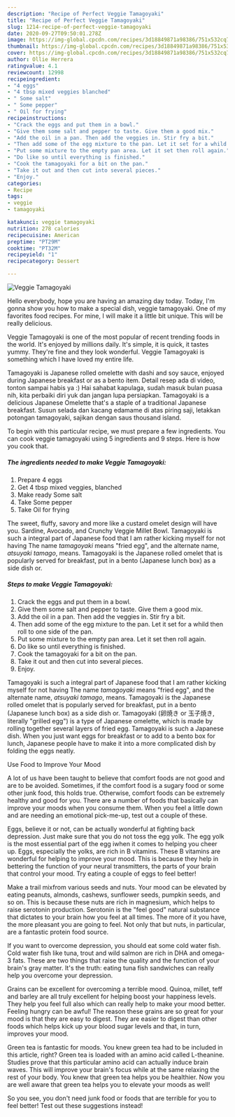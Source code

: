 ```yaml
---
description: "Recipe of Perfect Veggie Tamagoyaki"
title: "Recipe of Perfect Veggie Tamagoyaki"
slug: 1214-recipe-of-perfect-veggie-tamagoyaki
date: 2020-09-27T09:50:01.278Z
image: https://img-global.cpcdn.com/recipes/3d18849871a98386/751x532cq70/veggie-tamagoyaki-recipe-main-photo.jpg
thumbnail: https://img-global.cpcdn.com/recipes/3d18849871a98386/751x532cq70/veggie-tamagoyaki-recipe-main-photo.jpg
cover: https://img-global.cpcdn.com/recipes/3d18849871a98386/751x532cq70/veggie-tamagoyaki-recipe-main-photo.jpg
author: Ollie Herrera
ratingvalue: 4.1
reviewcount: 12998
recipeingredient:
- "4 eggs"
- "4 tbsp mixed veggies blanched"
- " Some salt"
- " Some pepper"
- " Oil for frying"
recipeinstructions:
- "Crack the eggs and put them in a bowl."
- "Give them some salt and pepper to taste. Give them a good mix."
- "Add the oil in a pan. Then add the veggies in. Stir fry a bit."
- "Then add some of the egg mixture to the pan. Let it set for a whild then roll to one side of the pan."
- "Put some mixture to the empty pan area. Let it set then roll again."
- "Do like so until everything is finished."
- "Cook the tamagoyaki for a bit on the pan."
- "Take it out and then cut into several pieces."
- "Enjoy."
categories:
- Recipe
tags:
- veggie
- tamagoyaki

katakunci: veggie tamagoyaki 
nutrition: 278 calories
recipecuisine: American
preptime: "PT29M"
cooktime: "PT32M"
recipeyield: "1"
recipecategory: Dessert

---
```



![Veggie Tamagoyaki](https://img-global.cpcdn.com/recipes/3d18849871a98386/751x532cq70/veggie-tamagoyaki-recipe-main-photo.jpg)

Hello everybody, hope you are having an amazing day today. Today, I'm gonna show you how to make a special dish, veggie tamagoyaki. One of my favorites food recipes. For mine, I will make it a little bit unique. This will be really delicious.

Veggie Tamagoyaki is one of the most popular of recent trending foods in the world. It's enjoyed by millions daily. It's simple, it is quick, it tastes yummy. They're fine and they look wonderful. Veggie Tamagoyaki is something which I have loved my entire life.

Tamagoyaki is Japanese rolled omelette with dashi and soy sauce, enjoyed during Japanese breakfast or as a bento item. Detail resep ada di video, tonton sampai habis ya :) Hai sahabat kapulaga, sudah masuk bulan puasa nih, kita perbaiki diri yuk dan jangan lupa persiapkan. Tamagoyaki is a delicious Japanese Omelette that&#39;s a staple of a traditional Japanese breakfast. Susun selada dan kacang edamame di atas piring saji, letakkan potongan tamagoyaki, sajikan dengan saus thousand island.


To begin with this particular recipe, we must prepare a few ingredients. You can cook veggie tamagoyaki using 5 ingredients and 9 steps. Here is how you cook that.

<!--inarticleads1-->

##### The ingredients needed to make Veggie Tamagoyaki:

1. Prepare 4 eggs
1. Get 4 tbsp mixed veggies, blanched
1. Make ready  Some salt
1. Take  Some pepper
1. Take  Oil for frying


The sweet, fluffy, savory and more like a custard omelet design will have you. Sardine, Avocado, and Crunchy Veggie Millet Bowl. Tamagoyaki is such a integral part of Japanese food that I am rather kicking myself for not having The name _tamagoyaki_ means &#34;fried egg&#34;, and the alternate name, _atsuyaki tamago_, means. Tamagoyaki is the Japanese rolled omelet that is popularly served for breakfast, put in a bento (Japanese lunch box) as a side dish or. 

<!--inarticleads2-->

##### Steps to make Veggie Tamagoyaki:

1. Crack the eggs and put them in a bowl.
1. Give them some salt and pepper to taste. Give them a good mix.
1. Add the oil in a pan. Then add the veggies in. Stir fry a bit.
1. Then add some of the egg mixture to the pan. Let it set for a whild then roll to one side of the pan.
1. Put some mixture to the empty pan area. Let it set then roll again.
1. Do like so until everything is finished.
1. Cook the tamagoyaki for a bit on the pan.
1. Take it out and then cut into several pieces.
1. Enjoy.


Tamagoyaki is such a integral part of Japanese food that I am rather kicking myself for not having The name _tamagoyaki_ means &#34;fried egg&#34;, and the alternate name, _atsuyaki tamago_, means. Tamagoyaki is the Japanese rolled omelet that is popularly served for breakfast, put in a bento (Japanese lunch box) as a side dish or. Tamagoyaki (卵焼き or 玉子焼き, literally &#34;grilled egg&#34;) is a type of Japanese omelette, which is made by rolling together several layers of fried egg. Tamagoyaki is such a Japanese dish. When you just want eggs for breakfast or to add to a bento box for lunch, Japanese people have to make it into a more complicated dish by folding the eggs neatly. 

Use Food to Improve Your Mood


A lot of us have been taught to believe that comfort foods are not good and are to be avoided. Sometimes, if the comfort food is a sugary food or some other junk food, this holds true. Otherwise, comfort foods can be extremely healthy and good for you. There are a number of foods that basically can improve your moods when you consume them. When you feel a little down and are needing an emotional pick-me-up, test out a couple of these.

Eggs, believe it or not, can be actually wonderful at fighting back depression. Just make sure that you do not toss the egg yolk. The egg yolk is the most essential part of the egg iwhen it comes to helping you cheer up. Eggs, especially the yolks, are rich in B vitamins. These B vitamins are wonderful for helping to improve your mood. This is because they help in bettering the function of your neural transmitters, the parts of your brain that control your mood. Try eating a couple of eggs to feel better!

Make a trail mixfrom various seeds and nuts. Your mood can be elevated by eating peanuts, almonds, cashews, sunflower seeds, pumpkin seeds, and so on. This is because these nuts are rich in magnesium, which helps to raise serotonin production. Serotonin is the "feel good" natural substance that dictates to your brain how you feel at all times. The more of it you have, the more pleasant you are going to feel. Not only that but nuts, in particular, are a fantastic protein food source.

If you want to overcome depression, you should eat some cold water fish. Cold water fish like tuna, trout and wild salmon are rich in DHA and omega-3 fats. These are two things that raise the quality and the function of your brain's gray matter. It's the truth: eating tuna fish sandwiches can really help you overcome your depression. 

Grains can be excellent for overcoming a terrible mood. Quinoa, millet, teff and barley are all truly excellent for helping boost your happiness levels. They help you feel full also which can really help to make your mood better. Feeling hungry can be awful! The reason these grains are so great for your mood is that they are easy to digest. They are easier to digest than other foods which helps kick up your blood sugar levels and that, in turn, improves your mood.

Green tea is fantastic for moods. You knew green tea had to be included in this article, right? Green tea is loaded with an amino acid called L-theanine. Studies prove that this particular amino acid can actually induce brain waves. This will improve your brain's focus while at the same relaxing the rest of your body. You knew that green tea helps you be healthier. Now you are well aware that green tea helps you to elevate your moods as well!

So you see, you don't need junk food or foods that are terrible for you to feel better! Test out  these suggestions  instead!

